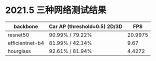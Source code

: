 # 2021.5 三种网络测试结果

| backbone            | Car AP (threshold=0.5)  2D/3D      | FPS                             |
|---------------------|------------------------------------|---------------------------------|
| resnet50            | 90.99% / 79.22%                    | 20.9975                         |
| efficientnet-b4     | 81.99% / 42.14%                    | 9.67                            |
| hourglass           | 92.61% / 81.94%                    | 4.4272                          |
